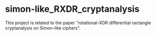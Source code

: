 # simon-like_RXDR_cryptanalysis
This project is related to the paper "rotational-XOR differential ractangle cryptanalysis on Simon-like ciphers".

